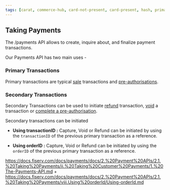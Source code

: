 ```yaml
---
tags: [carat, commerce-hub, card-not-present, card-present, hash, primary-transactions, secondary-transactions]
---
```


## Taking Payments

The /payments API allows to create, inquire about, and finalize payment transactions.

Our Payments API has two main uses - 

### Primary Transactions

Primary transactions are typical [sale](../Transactions/Charges.md) transactions and [pre-authorisations](../Transactions/Charges.md).

### Secondary Transactions

Secondary Transactions can be used to initiate [refund](../Transactions/Refund.md) transaction, [void](../Transactions/Cancel.md) a transaction or [complete a pre-authorisation](../Transactions/Capture.md).

Secondary transactions can be initiated 

- **Using transactionID :** Capture, Void or Refund can be initiated by using the `transactionID` of the previous primary transaction as a reference.

- **Using orderID :** Capture, Void or Refund can be initiated by using the `orderID` of the previous primary transaction as a reference.







https://docs.fiserv.com/docs/payments/docs/2.%20Payment%20APIs/2.1.%20Taking%20Payments/ii.%20Taking%20Customer%20Payments/1.%20The-Payments-API.md
+
https://docs.fiserv.com/docs/payments/docs/2.%20Payment%20APIs/2.1.%20Taking%20Payments/viii.Using%20orderId/Using-orderId.md
